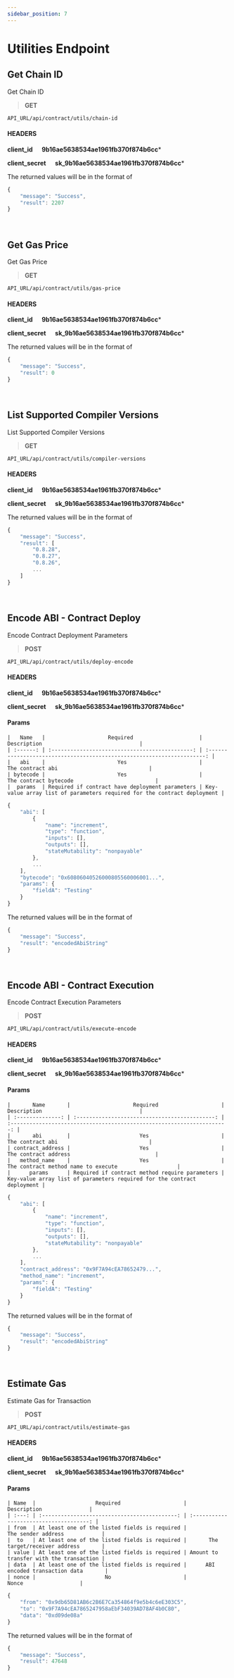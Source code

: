 ```yaml
---
sidebar_position: 7
---
```

# Utilities Endpoint

## Get Chain ID

Get Chain ID

>**GET** 

```
API_URL/api/contract/utils/chain-id
```
#### HEADERS

**client_id &emsp; 9b16ae5638534ae1961fb370f874b6cc***

**client_secret &emsp; sk_9b16ae5638534ae1961fb370f874b6cc***

The returned values will be in the format of

```js title="Sample Result"
{
    "message": "Success",
    "result": 2207
}
```

<br/>

## Get Gas Price

Get Gas Price

>**GET** 

```
API_URL/api/contract/utils/gas-price
```
#### HEADERS

**client_id &emsp; 9b16ae5638534ae1961fb370f874b6cc***

**client_secret &emsp; sk_9b16ae5638534ae1961fb370f874b6cc***

The returned values will be in the format of

```js title="Sample Result"
{
    "message": "Success",
    "result": 0
}
```

<br/>

## List Supported Compiler Versions

List Supported Compiler Versions

>**GET** 

```
API_URL/api/contract/utils/compiler-versions
```
#### HEADERS

**client_id &emsp; 9b16ae5638534ae1961fb370f874b6cc***

**client_secret &emsp; sk_9b16ae5638534ae1961fb370f874b6cc***

The returned values will be in the format of

```js title="Sample Result"
{
    "message": "Success",
    "result": [
        "0.8.28",
        "0.8.27",
        "0.8.26",
        ...
    ]
}
```

<br/>

## Encode ABI - Contract Deploy

Encode Contract Deployment Parameters

>**POST** 

```
API_URL/api/contract/utils/deploy-encode
```
#### HEADERS

**client_id &emsp; 9b16ae5638534ae1961fb370f874b6cc***

**client_secret &emsp; sk_9b16ae5638534ae1961fb370f874b6cc***

#### Params     
    |   Name   |                    Required                     |                               Description                               |
    | :------: | :---------------------------------------------: | :---------------------------------------------------------------------: |
    |   abi    |                       Yes                       |                            The contract abi                             |
    | bytecode |                       Yes                       |                          The contract bytecode                          |
    |  params  | Required if contract have deployment parameters | Key-value array list of parameters required for the contract deployment |

```js title="Sample Request Body (Custodial Wallet)"
{
    "abi": [
        {
            "name": "increment",
            "type": "function",
            "inputs": [],
            "outputs": [],
            "stateMutability": "nonpayable"
        },
        ...
    ],
    "bytecode": "0x60806040526000805560006001...",
    "params": {
        "fieldA": "Testing"
    }
}
```

The returned values will be in the format of

```js title="Sample Result"
{
    "message": "Success",
    "result": "encodedAbiString"
}
```

<br/>

## Encode ABI - Contract Execution

Encode Contract Execution Parameters

>**POST** 

```
API_URL/api/contract/utils/execute-encode
```
#### HEADERS

**client_id &emsp; 9b16ae5638534ae1961fb370f874b6cc***

**client_secret &emsp; sk_9b16ae5638534ae1961fb370f874b6cc***

#### Params     
    |       Name       |                    Required                    |                               Description                               |
    | :--------------: | :--------------------------------------------: | :---------------------------------------------------------------------: |
    |       abi        |                      Yes                       |                            The contract abi                             |
    | contract_address |                      Yes                       |                          The contract address                           |
    |   method_name    |                      Yes                       |                   The contract method name to execute                   |
    |      params      | Required if contract method require parameters | Key-value array list of parameters required for the contract deployment |

```js title="Sample Request Body"
{
    "abi": [
        {
            "name": "increment",
            "type": "function",
            "inputs": [],
            "outputs": [],
            "stateMutability": "nonpayable"
        },
        ...
    ],
    "contract_address": "0x9F7A94cEA78652479...",
    "method_name": "increment",
    "params": {
        "fieldA": "Testing"
    }
}
```

The returned values will be in the format of

```js title="Sample Result"
{
    "message": "Success",
    "result": "encodedAbiString"
}
```

<br/>

## Estimate Gas

Estimate Gas for Transaction

>**POST** 

```
API_URL/api/contract/utils/estimate-gas
```
#### HEADERS

**client_id &emsp; 9b16ae5638534ae1961fb370f874b6cc***

**client_secret &emsp; sk_9b16ae5638534ae1961fb370f874b6cc***

#### Params     
    | Name  |                   Required                    |               Description               |
    | :---: | :-------------------------------------------: | :-------------------------------------: |
    | from  | At least one of the listed fields is required |           The sender address            |
    |  to   | At least one of the listed fields is required |       The target/receiver address       |
    | value | At least one of the listed fields is required | Amount to transfer with the transaction |
    | data  | At least one of the listed fields is required |      ABI encoded transaction data       |
    | nonce |                      No                       |                  Nonce                  |

```js title="Sample Request Body (Contract Execution)"
{
    "from": "0x9db65D81AB6c2B6E7Ca354864f9e5b4c6eE303C5",
    "to": "0x9F7A94cEA7865247958aEbF34039AD78AF4b0C80",
    "data": "0xd09de08a"
}
```

The returned values will be in the format of

```js title="Sample Result"
{
    "message": "Success",
    "result": 47648
}
```

<br/>
